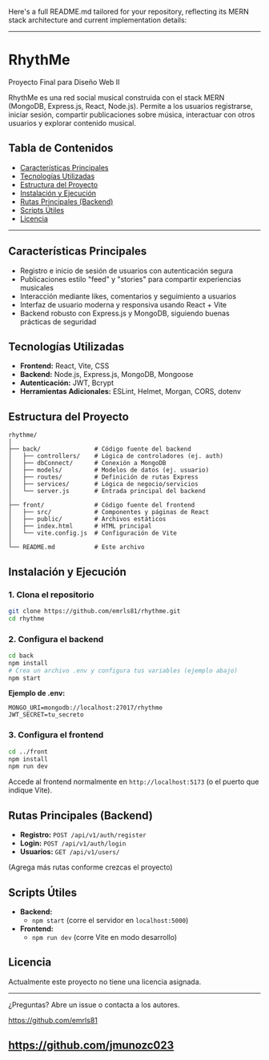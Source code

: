 Here's a full README.md tailored for your repository, reflecting its MERN stack architecture and current implementation details:

---

# RhythMe

Proyecto Final para Diseño Web II

RhythMe es una red social musical construida con el stack MERN (MongoDB, Express.js, React, Node.js). Permite a los usuarios registrarse, iniciar sesión, compartir publicaciones sobre música, interactuar con otros usuarios y explorar contenido musical.

## Tabla de Contenidos

- [Características Principales](#características-principales)
- [Tecnologías Utilizadas](#tecnologías-utilizadas)
- [Estructura del Proyecto](#estructura-del-proyecto)
- [Instalación y Ejecución](#instalación-y-ejecución)
- [Rutas Principales (Backend)](#rutas-principales-backend)
- [Scripts Útiles](#scripts-útiles)
- [Licencia](#licencia)

---

## Características Principales

- Registro e inicio de sesión de usuarios con autenticación segura
- Publicaciones estilo "feed" y "stories" para compartir experiencias musicales
- Interacción mediante likes, comentarios y seguimiento a usuarios
- Interfaz de usuario moderna y responsiva usando React + Vite
- Backend robusto con Express.js y MongoDB, siguiendo buenas prácticas de seguridad

## Tecnologías Utilizadas

- **Frontend:** React, Vite, CSS
- **Backend:** Node.js, Express.js, MongoDB, Mongoose
- **Autenticación:** JWT, Bcrypt
- **Herramientas Adicionales:** ESLint, Helmet, Morgan, CORS, dotenv

## Estructura del Proyecto

```
rhythme/
│
├── back/               # Código fuente del backend
│   ├── controllers/    # Lógica de controladores (ej. auth)
│   ├── dbConnect/      # Conexión a MongoDB
│   ├── models/         # Modelos de datos (ej. usuario)
│   ├── routes/         # Definición de rutas Express
│   ├── services/       # Lógica de negocio/servicios
│   └── server.js       # Entrada principal del backend
│
├── front/              # Código fuente del frontend
│   ├── src/            # Componentes y páginas de React
│   ├── public/         # Archivos estáticos
│   ├── index.html      # HTML principal
│   └── vite.config.js  # Configuración de Vite
│
└── README.md           # Este archivo
```

## Instalación y Ejecución

### 1. Clona el repositorio

```bash
git clone https://github.com/emrls81/rhythme.git
cd rhythme
```

### 2. Configura el backend

```bash
cd back
npm install
# Crea un archivo .env y configura tus variables (ejemplo abajo)
npm start
```

**Ejemplo de .env:**
```
MONGO_URI=mongodb://localhost:27017/rhythme
JWT_SECRET=tu_secreto
```

### 3. Configura el frontend

```bash
cd ../front
npm install
npm run dev
```

Accede al frontend normalmente en `http://localhost:5173` (o el puerto que indique Vite).

## Rutas Principales (Backend)

- **Registro:** `POST /api/v1/auth/register`
- **Login:** `POST /api/v1/auth/login`
- **Usuarios:** `GET /api/v1/users/`

(Agrega más rutas conforme crezcas el proyecto)

## Scripts Útiles

- **Backend:**
  - `npm start` (corre el servidor en `localhost:5000`)
- **Frontend:**
  - `npm run dev` (corre Vite en modo desarrollo)

## Licencia

Actualmente este proyecto no tiene una licencia asignada.

---

¿Preguntas? Abre un issue o contacta a los autores.

https://github.com/emrls81

https://github.com/jmunozc023
---
